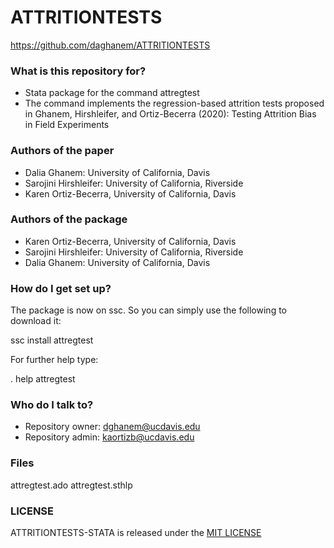 # ATTRITIONTESTS

https://github.com/daghanem/ATTRITIONTESTS
### What is this repository for? ###

* Stata package for the command attregtest
* The command implements the regression-based attrition tests proposed in Ghanem, Hirshleifer, and Ortiz-Becerra (2020): Testing Attrition Bias in Field Experiments

### Authors of the paper ###
* Dalia Ghanem: University of California, Davis 
* Sarojini Hirshleifer: University of California, Riverside
* Karen Ortiz-Becerra, University of California, Davis

### Authors of the package ###
* Karen Ortiz-Becerra, University of California, Davis
* Sarojini Hirshleifer: University of California, Riverside
* Dalia Ghanem: University of California, Davis 


### How do I get set up? ###

The package is now on ssc. So you can simply use the following to download it:

ssc install attregtest 

For further help type: 

 . help attregtest


### Who do I talk to? ###

* Repository owner: <dghanem@ucdavis.edu>
* Repository admin: <kaortizb@ucdavis.edu>

### Files ###

attregtest.ado
attregtest.sthlp


### LICENSE
ATTRITIONTESTS-STATA is released under the [MIT LICENSE](https://github.com/daghanem/ATTRITIONTESTS/blob/main/LICENSE)

